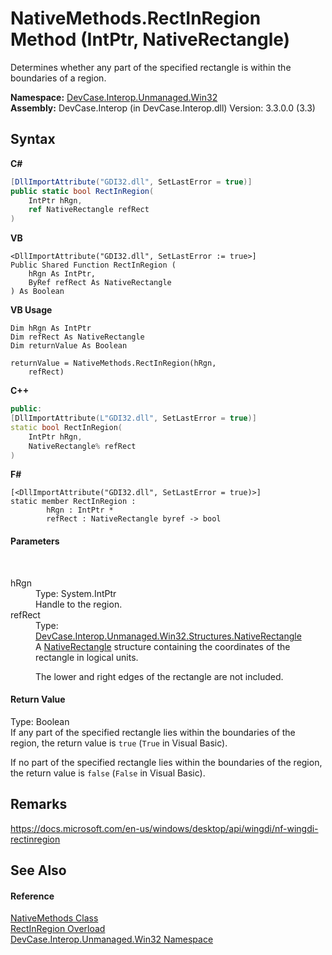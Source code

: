# NativeMethods.RectInRegion Method (IntPtr, NativeRectangle)
 

Determines whether any part of the specified rectangle is within the boundaries of a region.

**Namespace:**&nbsp;<a href="N_DevCase_Interop_Unmanaged_Win32">DevCase.Interop.Unmanaged.Win32</a><br />**Assembly:**&nbsp;DevCase.Interop (in DevCase.Interop.dll) Version: 3.3.0.0 (3.3)

## Syntax

**C#**<br />
``` C#
[DllImportAttribute("GDI32.dll", SetLastError = true)]
public static bool RectInRegion(
	IntPtr hRgn,
	ref NativeRectangle refRect
)
```

**VB**<br />
``` VB
<DllImportAttribute("GDI32.dll", SetLastError := true>]
Public Shared Function RectInRegion ( 
	hRgn As IntPtr,
	ByRef refRect As NativeRectangle
) As Boolean
```

**VB Usage**<br />
``` VB Usage
Dim hRgn As IntPtr
Dim refRect As NativeRectangle
Dim returnValue As Boolean

returnValue = NativeMethods.RectInRegion(hRgn, 
	refRect)
```

**C++**<br />
``` C++
public:
[DllImportAttribute(L"GDI32.dll", SetLastError = true)]
static bool RectInRegion(
	IntPtr hRgn, 
	NativeRectangle% refRect
)
```

**F#**<br />
``` F#
[<DllImportAttribute("GDI32.dll", SetLastError = true)>]
static member RectInRegion : 
        hRgn : IntPtr * 
        refRect : NativeRectangle byref -> bool 

```


#### Parameters
&nbsp;<dl><dt>hRgn</dt><dd>Type: System.IntPtr<br />Handle to the region.</dd><dt>refRect</dt><dd>Type: <a href="T_DevCase_Interop_Unmanaged_Win32_Structures_NativeRectangle">DevCase.Interop.Unmanaged.Win32.Structures.NativeRectangle</a><br />A <a href="T_DevCase_Interop_Unmanaged_Win32_Structures_NativeRectangle">NativeRectangle</a> structure containing the coordinates of the rectangle in logical units. 

 The lower and right edges of the rectangle are not included.</dd></dl>

#### Return Value
Type: Boolean<br />If any part of the specified rectangle lies within the boundaries of the region, the return value is `true` (`True` in Visual Basic). 

 If no part of the specified rectangle lies within the boundaries of the region, the return value is `false` (`False` in Visual Basic).

## Remarks
<a href="https://docs.microsoft.com/en-us/windows/desktop/api/wingdi/nf-wingdi-rectinregion" target="_blank">https://docs.microsoft.com/en-us/windows/desktop/api/wingdi/nf-wingdi-rectinregion</a>

## See Also


#### Reference
<a href="T_DevCase_Interop_Unmanaged_Win32_NativeMethods">NativeMethods Class</a><br /><a href="Overload_DevCase_Interop_Unmanaged_Win32_NativeMethods_RectInRegion">RectInRegion Overload</a><br /><a href="N_DevCase_Interop_Unmanaged_Win32">DevCase.Interop.Unmanaged.Win32 Namespace</a><br />
